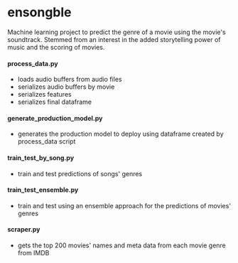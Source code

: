 # ensongble

Machine learning project to predict the genre of a movie using the movie's soundtrack. Stemmed from an interest in the added storytelling power of music and the scoring of movies.

#### process_data.py

* loads audio buffers from audio files
* serializes audio buffers by movie
* serializes features
* serializes final dataframe

#### generate_production_model.py

* generates the production model to deploy using dataframe created by process_data script

#### train_test_by_song.py

* train and test predictions of songs' genres

#### train_test_ensemble.py

* train and test using an ensemble approach for the predictions of movies' genres

#### scraper.py

* gets the top 200 movies' names and meta data from each movie genre from IMDB

